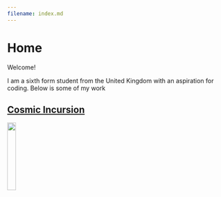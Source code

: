 ```yaml
---
filename: index.md
--- 
```

# Home

Welcome!

I am a sixth form student from the United Kingdom with an aspiration for coding.
Below is some of my work

## [Cosmic Incursion](https://banrescoding.github.io/Portfolio/cosmic-incursion/)
<img src="/Portfolio/Images/ahyeas.PNG" width="20%">
